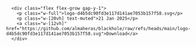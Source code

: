 

      <div class="flex flex-grow gap-y-1">
        <p class="w-full">logo-d4b5dc90fd3e117d141ae7053b157f58.svg</p>
        <p class="w-[20vh] text-muted">21 Jan 2025</p>
        <a class="w-[12vh]" href="https://github.com/almaheras/blackhole/raw/refs/heads/main/logo-d4b5dc90fd3e117d141ae7053b157f58.svg">Download</a>
      </div>
    